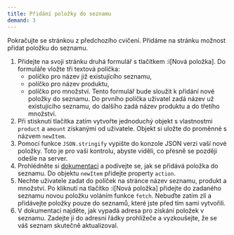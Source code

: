 ```yaml
---
title: Přidání položky do seznamu
demand: 3
---
```


Pokračujte se stránkou z předchozího cvičení. Přidáme na stránku možnost přidat položku do seznamu.

1. Přidejte na svoji stránku druhá formulář s tlačítkem :i[Nová položka]. Do formuláře vložte tři textová políčka:
   - políčko pro název již existujícího seznamu,
   - políčko pro název produktu,
   - políčko pro množství.
     Tento formulář bude sloužit k přidání nové položky do seznamu. Do prvního políčka uživatel zadá název už existujícího seznamu, do dalšího zadá název produktu a do třetího množství.
1. Při stisknutí tlačítka zatím vytvořte jednoduchý objekt s vlastnostmi `product` a `amount` získanými od uživatele. Objekt si uložte do proměnné s názvem `newItem`.
1. Pomocí funkce `JSON.stringify` vypište do konzole JSON verzi vaší nové položky. Toto je pro vaši kontrolu, abyste viděli, co přesně se později odešle na server.
1. Prohlédněte si [dokumentaci](https://apps.kodim.cz/daweb/shoplist/docs/sending#add-item-to-a-list-post) a podívejte se, jak se přidává položka do seznamu. Do objektu `newItem` přidejte property `action`.
1. Nechte uživatele zadat do políček na stránce název seznamu, produkt a množství. Po kliknutí na tlačítko :i[Nová položka] přidejte do zadaného seznamu novou položku voláním funkce `fetch`. Nebuďte zatím zlí a přidávejte položky pouze do seznamů, které jste před tím sami vytvořili.
1. V dokumentaci najděte, jak vypadá adresa pro získání položek v seznamu. Zadejte ji do adresní řádky prohlížeče a vyzkoušejte, že se váš seznam skutečně aktualizoval.
